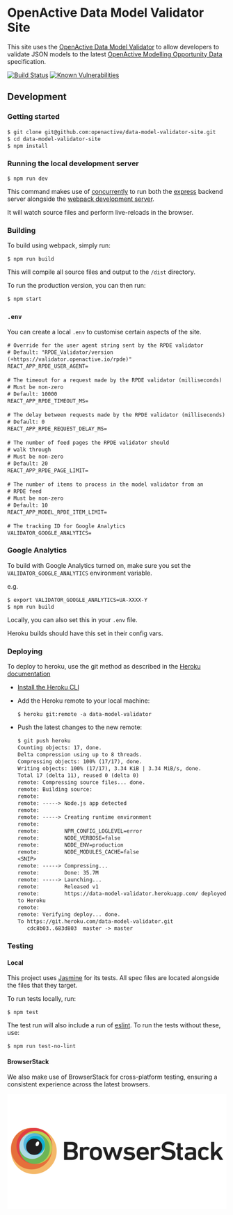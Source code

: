 # OpenActive Data Model Validator Site

This site uses the [OpenActive Data Model Validator](https://github.com/openactive/data-model-validator) to allow developers to validate JSON models to the latest [OpenActive Modelling Opportunity Data](https://www.openactive.io/modelling-opportunity-data/) specification.

[![Build Status](https://travis-ci.org/openactive/data-model-validator-site.svg?branch=master)](https://travis-ci.org/openactive/data-model-validator-site)
[![Known Vulnerabilities](https://snyk.io/test/github/openactive/data-model-validator-site/badge.svg)](https://snyk.io/test/github/openactive/data-model-validator-site)

## Development

### Getting started

```shell
$ git clone git@github.com:openactive/data-model-validator-site.git
$ cd data-model-validator-site
$ npm install
```
### Running the local development server

```shell
$ npm run dev
```

This command makes use of [concurrently](https://www.npmjs.com/package/concurrently) to run both the [express](https://expressjs.com/) backend server alongside the [webpack development server](https://webpack.js.org/configuration/dev-server/).

It will watch source files and perform live-reloads in the browser.

### Building

To build using webpack, simply run:

```shell
$ npm run build
```

This will compile all source files and output to the `/dist` directory.

To run the production version, you can then run:

```shell
$ npm start
```

### `.env`

You can create a local `.env` to customise certain aspects of the site.

```shell
# Override for the user agent string sent by the RPDE validator
# Default: "RPDE_Validator/version (+https://validator.openactive.io/rpde)"
REACT_APP_RPDE_USER_AGENT=

# The timeout for a request made by the RPDE validator (milliseconds)
# Must be non-zero
# Default: 10000
REACT_APP_RPDE_TIMEOUT_MS=

# The delay between requests made by the RPDE validator (milliseconds)
# Default: 0
REACT_APP_RPDE_REQUEST_DELAY_MS=

# The number of feed pages the RPDE validator should
# walk through
# Must be non-zero
# Default: 20
REACT_APP_RPDE_PAGE_LIMIT=

# The number of items to process in the model validator from an
# RPDE feed
# Must be non-zero
# Default: 10
REACT_APP_MODEL_RPDE_ITEM_LIMIT=

# The tracking ID for Google Analytics
VALIDATOR_GOOGLE_ANALYTICS=
```


### Google Analytics

To build with Google Analytics turned on, make sure you set the `VALIDATOR_GOOGLE_ANALYTICS` environment variable.

e.g.

```shell
$ export VALIDATOR_GOOGLE_ANALYTICS=UA-XXXX-Y
$ npm run build
```

Locally, you can also set this in your `.env` file.

Heroku builds should have this set in their config vars.

### Deploying

To deploy to heroku, use the git method as described in the [Heroku documentation](https://devcenter.heroku.com/articles/git#for-an-existing-heroku-app)

* [Install the Heroku CLI](https://devcenter.heroku.com/articles/heroku-cli#download-and-install)
* Add the Heroku remote to your local machine:

  ```shell
  $ heroku git:remote -a data-model-validator
  ```
* Push the latest changes to the new remote:

  ```shell
  $ git push heroku
  Counting objects: 17, done.
  Delta compression using up to 8 threads.
  Compressing objects: 100% (17/17), done.
  Writing objects: 100% (17/17), 3.34 KiB | 3.34 MiB/s, done.
  Total 17 (delta 11), reused 0 (delta 0)
  remote: Compressing source files... done.
  remote: Building source:
  remote: 
  remote: -----> Node.js app detected
  remote: 
  remote: -----> Creating runtime environment
  remote:        
  remote:        NPM_CONFIG_LOGLEVEL=error
  remote:        NODE_VERBOSE=false
  remote:        NODE_ENV=production
  remote:        NODE_MODULES_CACHE=false
  <SNIP>
  remote: -----> Compressing...
  remote:        Done: 35.7M
  remote: -----> Launching...
  remote:        Released v1
  remote:        https://data-model-validator.herokuapp.com/ deployed to Heroku
  remote: 
  remote: Verifying deploy... done.
  To https://git.heroku.com/data-model-validator.git
     cdc8b03..683d803  master -> master
  ```

### Testing

#### Local

This project uses [Jasmine](https://jasmine.github.io/) for its tests. All spec files are located alongside the files that they target.

To run tests locally, run:

```shell
$ npm test
```

The test run will also include a run of [eslint](https://eslint.org/). To run the tests without these, use:

```shell
$ npm run test-no-lint
```

#### BrowserStack

We also make use of BrowserStack for cross-platform testing, ensuring a consistent experience across the latest browsers.

[![BrowserStack](./spec/browserstack-logo-600x315.png)](https://www.browserstack.com/)
